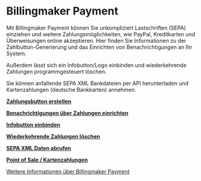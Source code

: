 Billingmaker Payment
====================

Mit Billingmaker Payment können Sie unkompliziert Lastschriften (SEPA) einziehen und weitere Zahlungsmöglichkeiten, wie PayPal, Kreditkarten und Überweisungen online akzeptieren.
Hier finden Sie Informationen zu der Zahlbutton-Generierung und das Einrichten von Benachrichtigungen an Ihr System.

Außerdem lässt sich ein Infobutton/Logo einbinden und wiederkehrende Zahlungen programmgesteuert löschen.

Sie können anfallende SEPA XML Bankdateien per API herunterladen und Kartenzahlungen (deutsche Bankkarten) annehmen.

**[Zahlungsbutton erstellen](Button.md)**

**[Benachrichtigungen über Zahlungen einrichten](Benachrichtigungen.md)**

**[Infobutton einbinden](Infobutton.html)**

**[Wiederkehrende Zahlungen löschen](Wiederkehrend.php)**

**[SEPA XML Daten abrufen](Daten.php)**

**[Point of Sale / Kartenzahlungen](PointOfSale.md)**

[Weitere Informationen über Billingmaker Payment](https://payment.billingmaker.com)
